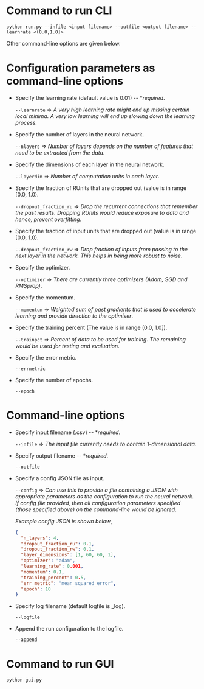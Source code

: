 Command to run CLI
========================
```
python run.py --infile <input filename> --outfile <output filename> --learnrate <(0.0,1.0]>
```
Other command-line options are given below.


Configuration parameters as command-line options
================================================
- Specify the learning rate (default value is 0.01) -- \**required*.  

  	```--learnrate``` => *A very high learning rate might end up missing certain local minima. A very low learning will end up slowing down the learning process.*  

- Specify the number of layers in the neural network.  

  	```--nlayers``` => *Number of layers depends on the number of features that need to be extracted from the data*.  

- Specify the dimensions of each layer in the neural network.  

  ```--layerdim``` => *Number of computation units in each layer*.  

- Specify the fraction of RUnits that are dropped out (value is in range [0.0, 1.0).  

  ```--dropout_fraction_ru``` => *Drop the recurrent connections that remember the past results. Dropping RUnits would reduce exposure to data and hence, prevent overfitting*.  

- Specify the fraction of input units that are dropped out (value is in range [0.0, 1.0).  

  ```--dropout_fraction_rw``` => *Drop fraction of inputs from passing to the next layer in the network. This helps in being more robust to noise*.  

- Specify the optimizer.  

  ```--optimizer``` => *There are currently three optimizers (Adam, SGD and RMSprop)*.  

- Specify the momentum.  

  ```--momentum``` => *Weighted sum of past gradients that is used to accelerate learning and provide direction to the optimiser*.  

- Specify the training percent (The value is in range (0.0, 1.0]).  

  ```--trainpct``` => *Percent of data to be used for training. The remaining would be used for testing and evaluation*.   

- Specify the error metric.  

  ```--errmetric```  

- Specify the number of epochs.  

  ```--epoch```  



Command-line options
====================
- Specify input filename (.csv) -- \**required*.  

  ```--infile``` => *The input file currently needs to contain 1-dimensional data*.  

- Specify output filename -- \**required*.  

  ```--outfile```  

- Specify a config JSON file as input.  

  ```--config``` => *Can use this to provide a file containing a JSON with appropriate parameters as the configuration to run the neural network. If config file provided, then all configuration parameters specified (those specified above) on the command-line would be ignored*.  

  *Example config JSON is shown below*,
  ```json
  {  
	"n_layers": 4,  
	"dropout_fraction_ru": 0.1,  
	"dropout_fraction_rw": 0.1,  
	"layer_dimensions": [1, 60, 60, 1],  
	"optimizer": "adam",  
	"learning_rate": 0.001,  
	"momentum": 0.1,  
	"training_percent": 0.5,  
	"err_metric": "mean_squared_error",  
	"epoch": 10  
  }
  ```  

- Specify log filename (default logfile is <outputfile>_log).  

  ```--logfile```  

- Append the run configuration to the logfile.  

  ```--append```


Command to run GUI
========================
```
python gui.py
```


